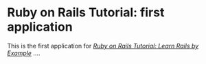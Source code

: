 # Ruby on Rails Tutorial: first application

This is the first application for
[*Ruby on Rails Tutorial: Learn Rails by Example*](http://railstutorial.org)
....